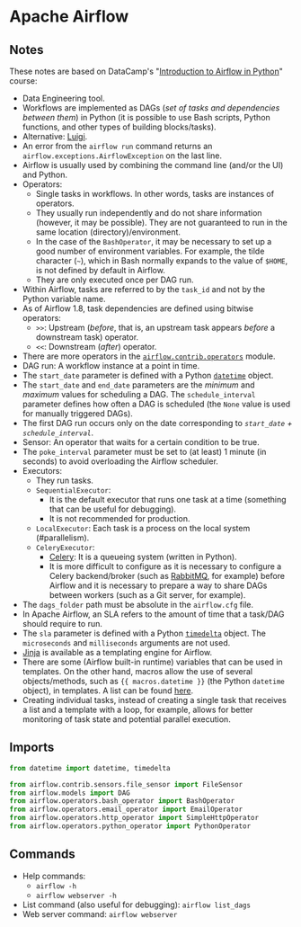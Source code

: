 # Apache Airflow

## Notes

These notes are based on DataCamp's "[Introduction to Airflow in Python](https://www.datacamp.com/courses/introduction-to-airflow-in-python)" course:

- Data Engineering tool.
- Workflows are implemented as DAGs (_set of tasks and dependencies between them_) in Python (it is possible to use Bash scripts, Python functions, and other types of building blocks/tasks).
- Alternative: [Luigi](https://luigi.readthedocs.io/en/stable/).
- An error from the `airflow run` command returns an `airflow.exceptions.AirflowException` on the last line.
- Airflow is usually used by combining the command line (and/or the UI) and Python.
- Operators:
  - Single tasks in workflows. In other words, tasks are instances of operators.
  - They usually run independently and do not share information (however, it may be possible). They are not guaranteed to run in the same location (directory)/environment.
  - In the case of the `BashOperator`, it may be necessary to set up a good number of environment variables. For example, the tilde character (`~`), which in Bash normally expands to the value of `$HOME`, is not defined by default in Airflow.
  - They are only executed once per DAG run.
- Within Airflow, tasks are referred to by the `task_id` and not by the Python variable name.
- As of Airflow 1.8, task dependencies are defined using bitwise operators:
  - `>>`: Upstream (_before_, that is, an upstream task appears _before_ a downstream task) operator.
  - `<<`: Downstream (_after_) operator.
- There are more operators in the [`airflow.contrib.operators`](https://airflow.apache.org/docs/stable/_api/airflow/contrib/operators/index.html) module.
- DAG run: A workflow instance at a point in time.
- The `start_date` parameter is defined with a Python [`datetime`](https://docs.python.org/3/library/datetime.html) object.
- The `start_date` and `end_date` parameters are the _minimum_ and _maximum_ values for scheduling a DAG. The `schedule_interval` parameter defines how often a DAG is scheduled (the `None` value is used for manually triggered DAGs).
- The first DAG run occurs only on the date corresponding to _`start_date` + `schedule_interval`_.
- Sensor: An operator that waits for a certain condition to be true.
- The `poke_interval` parameter must be set to (at least) 1 minute (in seconds) to avoid overloading the Airflow scheduler.
- Executors:
  - They run tasks.
  - `SequentialExecutor`:
    - It is the default executor that runs one task at a time (something that can be useful for debugging).
    - It is not recommended for production.
  - `LocalExecutor`: Each task is a process on the local system (\#parallelism).
  - `CeleryExecutor`:
    - [Celery](https://docs.celeryproject.org/en/stable/index.html): It is a queueing system (written in Python).
    - It is more difficult to configure as it is necessary to configure a Celery backend/broker (such as [RabbitMQ](https://www.rabbitmq.com/), for example) before Airflow and it is necessary to prepare a way to share DAGs between workers (such as a Git server, for example).
- The `dags_folder` path must be absolute in the `airflow.cfg` file.
- In Apache Airflow, an SLA refers to the amount of time that a task/DAG should require to run.
- The `sla` parameter is defined with a Python [`timedelta`](https://docs.python.org/3/library/datetime.html) object. The `microseconds` and `milliseconds` arguments are not used.
- [Jinja](https://jinja.palletsprojects.com/) is available as a templating engine for Airflow.
- There are some (Airflow built-in runtime) variables that can be used in templates. On the other hand, macros allow the use of several objects/methods, such as `{{ macros.datetime }}` (the Python `datetime` object), in templates. A list can be found [here](https://airflow.apache.org/docs/stable/macros-ref.html).
- Creating individual tasks, instead of creating a single task that receives a list and a template with a loop, for example, allows for better monitoring of task state and potential parallel execution.

## Imports

```python
from datetime import datetime, timedelta

from airflow.contrib.sensors.file_sensor import FileSensor
from airflow.models import DAG
from airflow.operators.bash_operator import BashOperator
from airflow.operators.email_operator import EmailOperator
from airflow.operators.http_operator import SimpleHttpOperator
from airflow.operators.python_operator import PythonOperator
```

## Commands

- Help commands:
  - `airflow -h`
  - `airflow webserver -h`
- List command (also useful for debugging): `airflow list_dags`
- Web server command: `airflow webserver`

